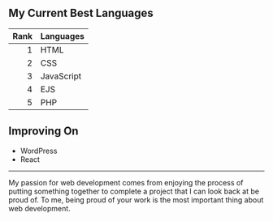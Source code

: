 ## My Current Best Languages

| Rank | Languages |
|-----:|-----------|
|     1| HTML      |
|     2| CSS       |
|     3| JavaScript|
|     4| EJS       |
|     5| PHP       |

## Improving On
- WordPress
- React

---

My passion for web development comes from enjoying the process of putting something together to complete a project that I can look back at be proud of. To me, being proud of your work is the most important thing about web development.

<!--
**martezdaniel/martezdaniel** is a ✨ _special_ ✨ repository because its `README.md` (this file) appears on your GitHub profile.

Here are some ideas to get you started:

- 🔭 I’m currently working on ...
- 🌱 I’m currently learning ...
- 👯 I’m looking to collaborate on ...
- 🤔 I’m looking for help with ...
- 💬 Ask me about ...
- 📫 How to reach me: ...
- 😄 Pronouns: ...
- ⚡ Fun fact: ...
-->
